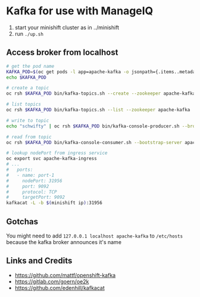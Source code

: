 # Kafka for use with ManageIQ

1. start your minishift cluster as in ../minishift
2. run `./up.sh`

## Access broker from localhost

```bash
# get the pod name
KAFKA_POD=$(oc get pods -l app=apache-kafka -o jsonpath={.items..metadata.name})
echo $KAFKA_POD

# create a topic
oc rsh $KAFKA_POD bin/kafka-topics.sh --create --zookeeper apache-kafka --replication-factor 1 --partitions 1 --topic funky

# list topics
oc rsh $KAFKA_POD bin/kafka-topics.sh --list --zookeeper apache-kafka

# write to topic
echo "schwifty" | oc rsh $KAFKA_POD bin/kafka-console-producer.sh --broker-list apache-kafka:9092 --topic funky

# read from topic
oc rsh $KAFKA_POD bin/kafka-console-consumer.sh --bootstrap-server apache-kafka:9092 --topic funky --from-beginning

# lookup nodePort from ingress service
oc export svc apache-kafka-ingress
# ...
#   ports:
#   - name: port-1
#     nodePort: 31956
#     port: 9092
#     protocol: TCP
#     targetPort: 9092
kafkacat -L -b $(minishift ip):31956
```

## Gotchas

You might need to add `127.0.0.1 localhost apache-kafka` to `/etc/hosts` because the kafka broker announces it's name

## Links and Credits

* https://github.com/mattf/openshift-kafka
* https://gitlab.com/goern/oe2k
* https://github.com/edenhill/kafkacat

